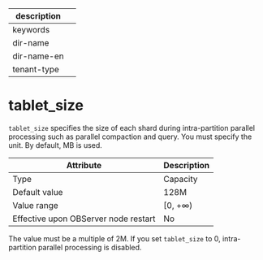 |description||
|---|---|
|keywords||
|dir-name||
|dir-name-en||
|tenant-type||

tablet_size
================================

`tablet_size` specifies the size of each shard during intra-partition parallel processing such as parallel compaction and query. You must specify the unit. By default, MB is used.


| **Attribute** | **Description** |
|------------------|----------|
| Type | Capacity |
| Default value | 128M |
| Value range | \[0, +∞) |
| Effective upon OBServer node restart | No |



The value must be a multiple of 2M. If you set `tablet_size` to 0, intra-partition parallel processing is disabled.
